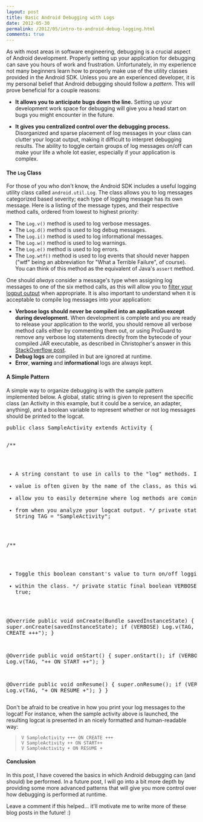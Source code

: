 ```yaml
---
layout: post
title: Basic Android Debugging with Logs
date: 2012-05-30
permalink: /2012/05/intro-to-android-debug-logging.html
comments: true
---
```


<p>As with most areas in software engineering, debugging is a crucial aspect of Android development. Properly setting up your application for debugging can save you hours of work and frustration. Unfortunately, in my experience not many beginners learn how to properly make use of the utility classes provided in the Android SDK. Unless you are an experienced developer, it is my personal belief that Android debugging should follow a <i>pattern</i>. This will prove beneficial for a couple reasons:</p>

<ul>

<li><p><b>It allows you to anticipate bugs down the line.</b> Setting up your development work space for debugging will give you a head start on bugs you might encounter in the future.</p></li>

<li><p><b>It gives you centralized control over the debugging process.</b> Disorganized and sparse placement of log messages in your class can clutter your logcat output, making it difficult to interpret debugging results. The ability to toggle certain groups of log messages on/off can make your life a whole lot easier, especially if your application is complex.</p></li>
</ul>

<h4>The <code>Log</code> Class</h4>

<p>For those of you who don't know, the Android SDK includes a useful logging utility class called <code>android.util.Log</code>. The class allows you to log messages categorized based severity; each type of logging message has its own message. Here is a listing of the message types, and their respective method calls, ordered from lowest to highest priority:</p>

<ul>
<li>The <code>Log.v()</code> method is used to log verbose messages.</li>
<li>The <code>Log.d()</code> method is used to log debug messages.</li>
<li>The <code>Log.i()</code> method is used to log informational messages.</li>
<li>The <code>Log.w()</code> method is used to log warnings.</li>
<li>The <code>Log.e()</code> method is used to log errors.</li>
<li>The <code>Log.wtf()</code> method is used to log events that should never happen ("wtf" being an abbreviation for "What a Terrible Failure", of course). You can think of this method as the equivalent of Java's <code>assert</code> method.</li>
</ul><!--more-->

<p>One should <i>always</i> consider a message's type when assigning log messages to one of the six method calls, as this will allow you to <a href="http://developer.android.com/guide/developing/debugging/debugging-log.html#filteringOutput">filter your logput output</a> when appropriate. It is also important to understand when it is acceptable to compile log messages into your application:</p>

<ul>
<li><b>Verbose logs should never be compiled into an application except during development.</b> When development is complete and you are ready to release your application to the world, you should remove all verbose method calls either by commenting them out, or using ProGuard to remove any verbose log statements directly from the bytecode of your compiled JAR executable, as described in Christopher's answer in this <a href="http://stackoverflow.com/q/2018263/844882">StackOverflow post</a>.</li>
<li><b>Debug logs</b> are compiled in but are ignored at runtime.</li>
<li><b>Error</b>, <b>warning </b>and <b>informational </b>logs are always kept.</li>
</ul>

<h4>A Simple Pattern</h4>

<p>A simple way to organize debugging is with the sample pattern implemented below. A global, static string is given to represent the specific class (an Activity in this example, but it could be a service, an adapter, anything), and a boolean variable to represent whether or not log messages should be printed to the logcat.</p>

<p>
<pre class="brush: java">
public class SampleActivity extends Activity {

  /**
   * A string constant to use in calls to the "log" methods. Its
   * value is often given by the name of the class, as this will 
   * allow you to easily determine where log methods are coming
   * from when you analyze your logcat output.
   */
  private static final String TAG = "SampleActivity";

  /**
   * Toggle this boolean constant's value to turn on/off logging
   * within the class. 
   */
  private static final boolean VERBOSE = true;

  @Override
  public void onCreate(Bundle savedInstanceState) {
    super.onCreate(savedInstanceState);
    if (VERBOSE) Log.v(TAG, "+++ ON CREATE +++");
  }

  @Override
  public void onStart() {
    super.onStart();
    if (VERBOSE) Log.v(TAG, "++ ON START ++");
  }

  @Override
  public void onResume() {
    super.onResume();
    if (VERBOSE) Log.v(TAG, "+ ON RESUME +");
  }
}
</pre>
</p>

<p>Don't be afraid to be creative in how you print your log messages to the logcat! For instance, when the sample activity above is launched, the resulting logcat is presented in an nicely formatted and human-readable way:</p>

<p><blockquote class="tr_bq">
<code>V SampleActivity +++ ON CREATE +++</code><br />
<code>V SampleActivity ++ ON START++</code><br />
<code>V SampleActivity + ON RESUME +</code>
</blockquote></p>

<h4>Conclusion</h4>

<p>In this post, I have covered the basics in which Android debugging can (and should) be performed. In a future post, I will go into a bit more depth by providing some more advanced patterns that will give you more control over how debugging is performed at runtime.</p>

<p>Leave a comment if this helped... it'll motivate me to write more of these blog posts in the future! :)</p>